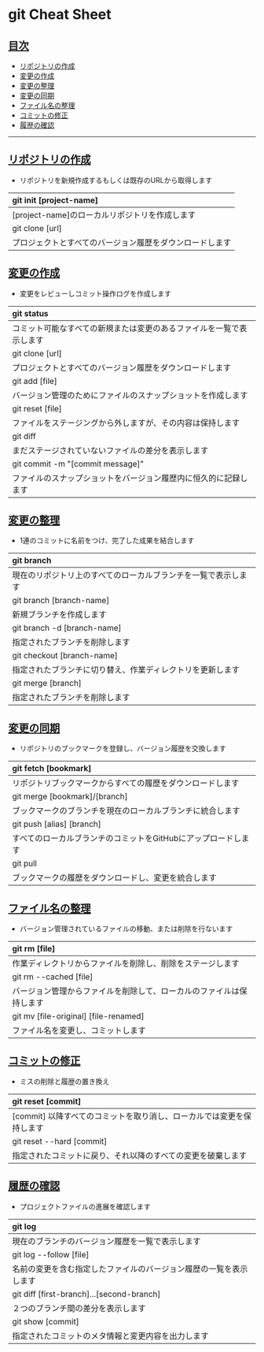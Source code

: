 # git Cheat Sheet

## <a id="index" href="#index">目次</a>
* [リポジトリの作成](#section1)
* [変更の作成](#section2)
* [変更の整理](#section3)
* [変更の同期](#section4)
* [ファイル名の整理](#section5)
* [コミットの修正](#section6)
* [履歴の確認](#section7)

- - -

## <a id="section1" href="#section1">リポジトリの作成</a>

- リポジトリを新規作成するもしくは既存のURLから取得します
  
|git init [project-name]|
|:--|
|[project-name]のローカルリポジトリを作成します|
|git clone [url]|
|プロジェクトとすべてのバージョン履歴をダウンロードします|



## <a id="section2" href="#section2">変更の作成</a>
  
- 変更をレビューしコミット操作ログを作成します
   
|git status|
|:--|
|コミット可能なすべての新規または変更のあるファイルを一覧で表示します|
|git clone [url]|
|プロジェクトとすべてのバージョン履歴をダウンロードします|
|git add [file]|
|バージョン管理のためにファイルのスナップショットを作成します|
|git reset [file]|
|ファイルをステージングから外しますが、その内容は保持します|
|git diff|
|まだステージされていないファイルの差分を表示します|
|git commit -m "[commit message]"|
|ファイルのスナップショットをバージョン履歴内に恒久的に記録します|




## <a id="section3" href="#section3">変更の整理</a>

- 1連のコミットに名前をつけ、完了した成果を結合します
 
|git branch|
|:--|
|現在のリポジトリ上のすべてのローカルブランチを一覧で表示します|
|git branch [branch-name]|
|新規ブランチを作成します|
|git branch -d [branch-name]|
|指定されたブランチを削除します|
|git checkout [branch-name]|
|指定されたブランチに切り替え、作業ディレクトリを更新します|
|git merge [branch]|
|指定されたブランチを削除します|



## <a id="section4" href="#section4">変更の同期</a>

- リポジトリのブックマークを登録し、バージョン履歴を交換します


|git fetch [bookmark]|
|:--|
|リポジトリブックマークからすべての履歴をダウンロードします|
|git merge [bookmark]/[branch]|
|ブックマークのブランチを現在のローカルブランチに統合します|
| git push [alias] [branch]|
|すべてのローカルブランチのコミットをGitHubにアップロードします|
|git pull|
|ブックマークの履歴をダウンロードし、変更を統合します|



## <a id="section5" href="#section5">ファイル名の整理</a>

- バージョン管理されているファイルの移動、または削除を行ないます

|git rm [file]|
|:--|
|作業ディレクトリからファイルを削除し、削除をステージします|
|git rm --cached [file]|
|バージョン管理からファイルを削除して、ローカルのファイルは保持します|
|git mv [file-original] [file-renamed]|
|ファイル名を変更し、コミットします|




## <a id="section6" href="#section6">コミットの修正</a>

- ミスの削除と履歴の置き換え

|git reset [commit]|
|:--|
|[commit] 以降すべてのコミットを取り消し、ローカルでは変更を保持します|
|git reset --hard [commit]|
|指定されたコミットに戻り、それ以降のすべての変更を破棄します|



## <a id="section7" href="#section7">履歴の確認</a>

- プロジェクトファイルの進展を確認します

|git log|
|:--|
|現在のブランチのバージョン履歴を一覧で表示します|
|git log --follow [file]|
|名前の変更を含む指定したファイルのバージョン履歴の一覧を表示します|
|git diff [first-branch]...[second-branch]|
|２つのブランチ間の差分を表示します|
|git show [commit]|
|指定されたコミットのメタ情報と変更内容を出力します|


